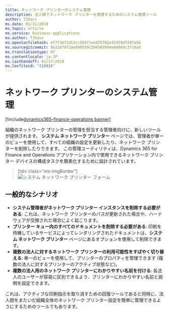 ```yaml
---
title: ネットワーク プリンターのシステム管理
description: 法人間でネットワーク プリンターを管理するためのシステム管理ツール
author: TJVass
ms.date: 01/21/2019
ms.topic: article
ms.service: business-applications
ms.author: TJVass
ms.openlocfilehash: ef7f36f2d13cc56071ee475762e32459d7207a5b
ms.sourcegitcommit: 9a31d79f2ae098559c294503984e0d9ddc37c0ad
ms.translationtype: HT
ms.contentlocale: ja-JP
ms.lasthandoff: 01/17/2019
ms.locfileid: "210826"
---
```

#  <a name="system-management-of-network-printers"></a>ネットワーク プリンターのシステム管理
[!include[dynamics365-finance-operations banner](../includes/dynamics365-finance-operations.md)]


組織のネットワーク プリンターの管理を担当する管理者向けに、新しいツールが提供されます。 **システム ネットワーク プリンター** ページでは、管理者が単一のビューを使用して、すべての組織の設定を更新したり、ネットワーク プリンターを削除したりできます。  この管理ユーティリティは、Dynamics 365 for Finance and Operations アプリケーション内で使用できるネットワーク プリンター デバイスの構成タスクを簡素化するために設計されています。

> [!div class="mx-imgBorder"]
> ![システム ネットワーク プリンター フォーム](media/system-network-printers-form.png "システム ネットワーク プリンター フォーム")

## <a name="common-scenarios"></a>一般的なシナリオ

- **システム管理者がネットワーク プリンター インスタンスを削除する必要がある**: これは、ネットワーク プリンターのパスが更新された場合や、ハードウェアが交換された場合によく起こります。
- **プリンター キュー内のすべてのドキュメントを削除する必要がある**: 印刷を待機しているサービスによってレンダリングされたドキュメントは、**システム ネットワーク プリンター** ページにあるオプションを使用して削除できます。
- **複数の法人に対するネットワーク プリンターの利用可能性をすばやく切り替える**: 単一のビューを使用して、プリンターのプロパティを管理できます (複数の法人に対するプリンターのアクティブ状態など)。
- **複数の法人用のネットワーク プリンターにわかりやすい名前を付ける**: 各法人のユーザーが容易に区別できるよう、プリンターにわかりやすい名前と説明を設定できます。

これは、アクティブな印刷指示を取り消すための回復ツールであると同時に、法人間をまたいだ組織全体のネットワーク プリンター設定を簡単に管理できるようにするためのツールでもあります。
